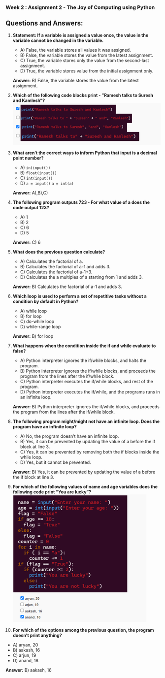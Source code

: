 ### Week 2 : Assignment 2 - The Joy of Computing using Python


## Questions and Answers:

1. **Statement: If a variable is assigned a value once, the value in the variable cannot be changed in the variable.**
   - A) False, the variable stores all values it was assigned.
   - B) False, the variable stores the value from the latest assignment.
   - C) True, the variable stores only the value from the second-last assignment.
   - D) True, the variable stores value from the initial assignment only.

   **Answer:** B) False, the variable stores the value from the latest assignment.

2. **Which of the following code blocks print - ”Ramesh talks to Suresh and Kamlesh”?**
   ![IoT Diagram](https://raw.githubusercontent.com/INNO-VISSION/NPTEL-ANSWERS-2025-JAN-APR-/refs/heads/main/images/py-w2-img1.png "python diagram")
  

3. **What aren’t the correct ways to inform Python that input is a decimal point number?**
   - A) `in(input())`
   - B) `float(input())`
   - C) `int(input())`
   - D) `a = input()`
       `a = int(a)`

   **Answer:** A),B),C)

4. **The following program outputs 723 - For what value of a does the code output 123?**
   - A) 1
   - B) 2
   - C) 6
   - D) 5

   **Answer:** C) 6

5. **What does the previous question calculate?**
   - A) Calculates the factorial of a.
   - B) Calculates the factorial of a-1 and adds 3.
   - C) Calculates the factorial of a-1+3.
   - D) Calculates the a multiples of a starting from 1 and adds 3.

   **Answer:** B) Calculates the factorial of a-1 and adds 3.

6. **Which loop is used to perform a set of repetitive tasks without a condition by default in Python?**
   - A) while loop
   - B) for loop
   - C) do-while loop
   - D) while-range loop

   **Answer:** B) for loop

7. **What happens when the condition inside the if and while evaluate to false?**
   - A) Python interpreter ignores the if/while blocks, and halts the program.
   - B) Python interpreter ignores the if/while blocks, and proceeds the program from the lines after the if/while block.
   - C) Python interpreter executes the if/while blocks, and rest of the program.
   - D) Python interpreter executes the if/while, and the programs runs in an infinite loop.

   **Answer:** B) Python interpreter ignores the if/while blocks, and proceeds the program from the lines after the if/while block.

8. **The following program might/might not have an infinite loop. Does the program have an infinite loop?**
   - A) No, the program doesn’t have an infinite loop.
   - B) Yes, it can be prevented by updating the value of a before the if block at line 3.
   - C) Yes, it can be prevented by removing both the if blocks inside the while loop.
   - D) Yes, but it cannot be prevented.

   **Answer:** B) Yes, it can be prevented by updating the value of a before the if block at line 3.

9. **For which of the following values of name and age variables does the following code print ”You are lucky”?**
      ![IoT Diagram](https://raw.githubusercontent.com/INNO-VISSION/NPTEL-ANSWERS-2025-JAN-APR-/refs/heads/main/images/py-w2-img2.png "python diagram")

10. **For which of the options among the previous question, the program doesn’t print anything?**
   - A) aryan, 20
   - B) aakash, 16
   - C) arjun, 19
   - D) anand, 18

   **Answer:** B) aakash, 16
